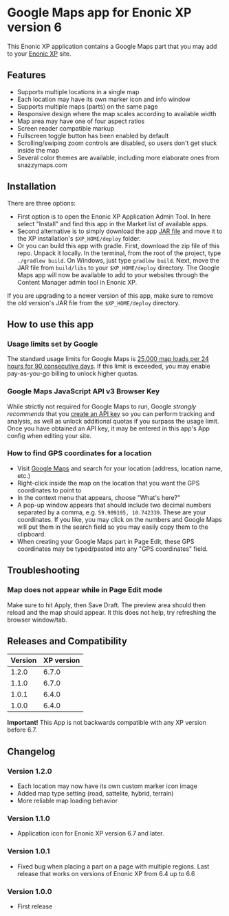 # Google Maps app for Enonic XP version 6

This Enonic XP application contains a Google Maps part that you may add to your [Enonic XP](https://github.com/enonic/xp) site.

## Features
* Supports multiple locations in a single map
* Each location may have its own marker icon and info window
* Supports multiple maps (parts) on the same page
* Responsive design where the map scales according to available width
* Map area may have one of four aspect ratios
* Screen reader compatible markup
* Fullscreen toggle button has been enabled by default
* Scrolling/swiping zoom controls are disabled, so users don't get stuck inside the map
* Several color themes are available, including more elaborate ones from snazzymaps.com

## Installation

There are three options:

* First option is to open the Enonic XP Application Admin Tool. In here select "Install" and find this app in the Market list of available apps.
* Second alternative is to simply download the app [JAR file](http://repo.enonic.com/public/com/enonic/app/googlemaps/1.0.1/googlemaps-1.0.1.jar) and move it to the XP installation's `$XP_HOME/deploy` folder.
* Or you can build this app with gradle. First, download the zip file of this repo. Unpack it locally. In the terminal, from the root of the project, type `./gradlew build`. On Windows, just type `gradlew build`. Next, move the JAR file from `build/libs` to your `$XP_HOME/deploy` directory. The Google Maps app will now be available to add to your websites through the Content Manager admin tool in Enonic XP.

If you are upgrading to a newer version of this app, make sure to remove the old version's JAR file from the `$XP_HOME/deploy` directory.

## How to use this app

### Usage limits set by Google
The standard usage limits for Google Maps is [25,000 map loads per 24 hours for 90 consecutive days](https://developers.google.com/maps/documentation/javascript/usage). If this limit is exceeded, you may enable pay-as-you-go billing to unlock higher quotas.

### Google Maps JavaScript API v3 Browser Key
While strictly not required for Google Maps to run, Google *strongly recommends* that you [create an API key](https://developers.google.com/maps/documentation/javascript/get-api-key#key) so you can perform tracking and analysis, as well as unlock additional quotas if you surpass the usage limit. Once you have obtained an API key, it may be entered in this app's App config when editing your site.

### How to find GPS coordinates for a location
* Visit [Google Maps](https://www.google.com/maps) and search for your location (address, location name, etc.)
* Right-click inside the map on the location that you want the GPS coordinates to point to
* In the context menu that appears, choose "What's here?"
* A pop-up window appears that should include two decimal numbers separated by a comma, e.g. `59.909195, 10.742339`. These are your coordinates. If you like, you may click on the numbers and Google Maps will put them in the search field so you may easily copy them to the clipboard.
* When creating your Google Maps part in Page Edit, these GPS coordinates may be typed/pasted into any "GPS coordinates" field.

## Troubleshooting

### Map does not appear while in Page Edit mode
Make sure to hit Apply, then Save Draft. The preview area should then reload and the map should appear. It this does not help, try refreshing the browser window/tab.

## Releases and Compatibility

| Version        | XP version |
| ------------- | ------------- |
| 1.2.0 | 6.7.0 |
| 1.1.0 | 6.7.0 |
| 1.0.1 | 6.4.0 |
| 1.0.0 | 6.4.0 |

**Important!** This App is not backwards compatible with any XP version before 6.7.

## Changelog

### Version 1.2.0

* Each location may now have its own custom marker icon image
* Added map type setting (road, sattelite, hybrid, terrain)
* More reliable map loading behavior

### Version 1.1.0

* Application icon for Enonic XP version 6.7 and later.

### Version 1.0.1

* Fixed bug when placing a part on a page with multiple regions. Last release that works on versions of Enonic XP from 6.4 up to 6.6

### Version 1.0.0

* First release
